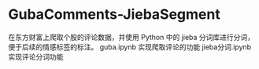 # GubaComments-JiebaSegment
在东方财富上爬取个股的评论数据，并使用 Python 中的 jieba 分词库进行分词，便于后续的情感标签的标注。
guba.ipynb 实现爬取评论的功能
jieba分词.ipynb 实现评论分词功能
